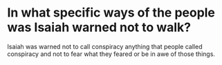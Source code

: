# In what specific ways of the people was Isaiah warned not to walk?

Isaiah was warned not to call conspiracy anything that people called conspiracy and not to fear what they feared or be in awe of those things.
